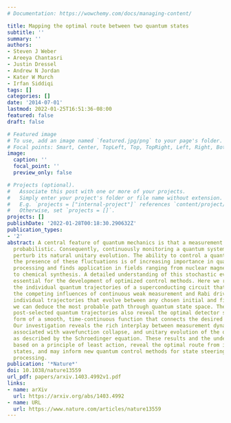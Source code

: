 ```yaml
---
# Documentation: https://wowchemy.com/docs/managing-content/

title: Mapping the optimal route between two quantum states
subtitle: ''
summary: ''
authors:
- Steven J Weber
- Areeya Chantasri
- Justin Dressel
- Andrew N Jordan
- Kater W Murch
- Irfan Siddiqi
tags: []
categories: []
date: '2014-07-01'
lastmod: 2022-01-25T16:51:36-08:00
featured: false
draft: false

# Featured image
# To use, add an image named `featured.jpg/png` to your page's folder.
# Focal points: Smart, Center, TopLeft, Top, TopRight, Left, Right, BottomLeft, Bottom, BottomRight.
image:
  caption: ''
  focal_point: ''
  preview_only: false

# Projects (optional).
#   Associate this post with one or more of your projects.
#   Simply enter your project's folder or file name without extension.
#   E.g. `projects = ["internal-project"]` references `content/project/deep-learning/index.md`.
#   Otherwise, set `projects = []`.
projects: []
publishDate: '2022-01-28T00:18:30.290632Z'
publication_types:
- '2'
abstract: A central feature of quantum mechanics is that a measurement result is intrinsically
  probabilistic. Consequently, continuously monitoring a quantum system will randomly
  perturb its natural unitary evolution. The ability to control a quantum system in
  the presence of these fluctuations is of increasing importance in quantum information
  processing and finds application in fields ranging from nuclear magnetic resonance
  to chemical synthesis. A detailed understanding of this stochastic evolution is
  essential for the development of optimized control methods. Here we reconstruct
  the individual quantum trajectories of a superconducting circuit that evolves under
  the competing influences of continuous weak measurement and Rabi drive. By tracking
  individual trajectories that evolve between any chosen initial and final states,
  we can deduce the most probable path through quantum state space. These pre- and
  post-selected quantum trajectories also reveal the optimal detector signal in the
  form of a smooth, time-continuous function that connects the desired boundary conditions.
  Our investigation reveals the rich interplay between measurement dynamics, typically
  associated with wavefunction collapse, and unitary evolution of the quantum state
  as described by the Schroedinger equation. These results and the underlying theory,
  based on a principle of least action, reveal the optimal route from initial to final
  states, and may inform new quantum control methods for state steering and information
  processing.
publication: '*Nature*'
doi: 10.1038/nature13559
url_pdf: papers/arxiv.1403.4992v1.pdf
links:
- name: arXiv
  url: https://arxiv.org/abs/1403.4992
- name: URL
  url: https://www.nature.com/articles/nature13559
---
```

